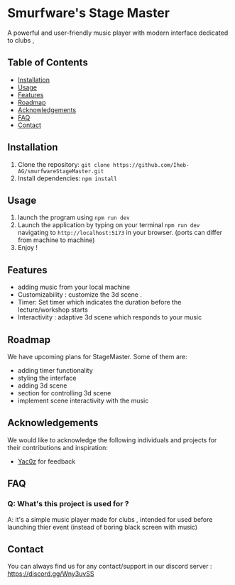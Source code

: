 # Smurfware's Stage Master

A powerful and user-friendly music player with modern interface dedicated to clubs , 

## Table of Contents
- [Installation](#installation)
- [Usage](#usage)
- [Features](#features)
- [Roadmap](#roadmap)
- [Acknowledgements](#acknowledgements)
- [FAQ](#faq)
- [Contact](#contact)

## Installation
1. Clone the repository: `git clone https://github.com/Iheb-AG/smurfwareStageMaster.git`
2. Install dependencies: `npm install`


## Usage
1. launch the program using `npm run dev`
2. Launch the application by typing on your terminal `npm run dev` navigating to `http://localhost:5173` in your browser. (ports can differ from machine to machine)
3. Enjoy !

## Features
- adding music from your local machine
- Customizability : customize the 3d scene .
- Timer: Set timer which indicates the duration before the lecture/workshop starts
- Interactivity : adaptive 3d scene which responds to your music  


## Roadmap
We have upcoming plans for StageMaster. Some of them are:
- adding timer functionality
- styling the interface
- adding 3d scene
- section for controlling 3d scene
- implement scene interactivity with the music 


## Acknowledgements
We would like to acknowledge the following individuals and projects for their contributions and inspiration:

- [Yac0z](https://github.com/Yac0z) for feedback

## FAQ
### Q: What's this project is used for ?
A: it's a simple music player made for clubs , intended for used before launching thier event (instead of boring black screen with music)


## Contact
You can always find us for any contact/support in our discord server : https://discord.gg/Wny3uvSS